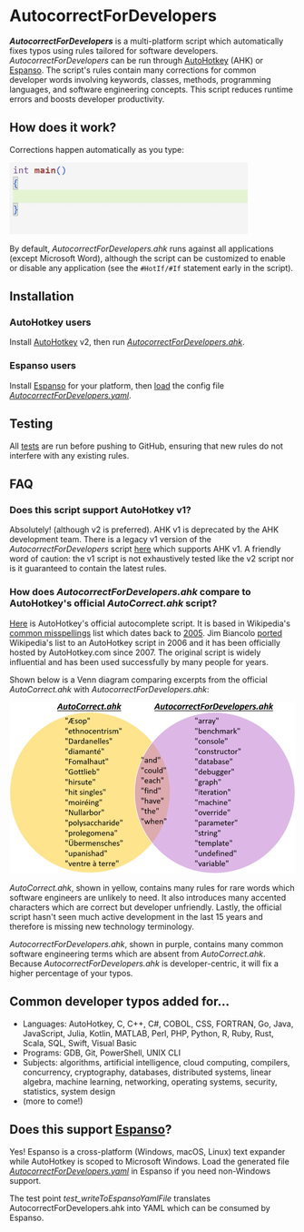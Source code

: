 # AutocorrectForDevelopers
**_AutocorrectForDevelopers_** is a multi-platform script which automatically fixes typos using rules tailored for software developers. *AutocorrectForDevelopers* can be run through [AutoHotkey](https://www.autohotkey.com/) (AHK) or [Espanso](https://github.com/espanso/espanso). The script's rules contain many corrections for common developer words involving keywords, classes, methods, programming languages, and software engineering concepts. This script reduces runtime errors and boosts developer productivity.

## How does it work?
Corrections happen automatically as you type:

![Autocorrect](assets/cpp.gif)

By default, *AutocorrectForDevelopers.ahk* runs against all applications (except Microsoft Word), although the script can be customized to enable or disable any application (see the `#HotIf/#If` statement early in the script).

## Installation
### AutoHotkey users
Install [AutoHotkey](https://www.autohotkey.com/) v2, then run [*AutocorrectForDevelopers.ahk*](AutocorrectForDevelopers.ahk).

### Espanso users
Install [Espanso](https://espanso.org/) for your platform, then [load](https://espanso.org/docs/get-started/) the config file [*AutocorrectForDevelopers.yaml*](AutocorrectForDevelopers.yaml).

## Testing
All [tests](https://github.com/tnear/AutocorrectForDevelopers/tree/main/test) are run before pushing to GitHub, ensuring that new rules do not interfere with any existing rules.

## FAQ
### Does this script support AutoHotkey v1?
Absolutely! (although v2 is preferred). AHK v1 is deprecated by the AHK development team. There is a legacy v1 version of the *AutocorrectForDevelopers* script [here](assets/AutocorrectForDevelopersV1Legacy.ahk) which supports AHK v1. A friendly word of caution: the v1 script is not exhaustively tested like the v2 script nor is it guaranteed to contain the latest rules.

### How does *AutocorrectForDevelopers.ahk* compare to AutoHotkey's official *AutoCorrect.ahk* script?
[Here](https://www.autohotkey.com/download/AutoCorrect.ahk) is AutoHotkey's official autocomplete script. It is based in Wikipedia's [common misspellings](https://en.wikipedia.org/wiki/Wikipedia:Lists_of_common_misspellings/For_machines) list which dates back to [2005](https://en.wikipedia.org/w/index.php?title=Wikipedia:Lists_of_common_misspellings/For_machines&oldid=11834258). Jim Biancolo [ported](https://www.biancolo.com/blog/autocorrect/) Wikipedia's list to an AutoHotkey script in 2006 and it has been officially hosted by AutoHotkey.com since 2007. The original script is widely influential and has been used successfully by many people for years.

Shown below is a Venn diagram comparing excerpts from the official *AutoCorrect.ahk* with *AutocorrectForDevelopers.ahk*:

![Venn diagram](assets/VennDiagram.png)

*AutoCorrect.ahk*, shown in yellow, contains many rules for rare words which software engineers are unlikely to need. It also introduces many accented characters which are correct but developer unfriendly. Lastly, the official script hasn't seen much active development in the last 15 years and therefore is missing new technology terminology.

*AutocorrectForDevelopers.ahk*, shown in purple, contains many common software engineering terms which are absent from *AutoCorrect.ahk*. Because *AutocorrectForDevelopers.ahk* is developer-centric, it will fix a higher percentage of your typos.

## Common developer typos added for...
- Languages: AutoHotkey, C, C++, C#, COBOL, CSS, FORTRAN, Go, Java, JavaScript, Julia, Kotlin, MATLAB, Perl, PHP, Python, R, Ruby, Rust, Scala, SQL, Swift, Visual Basic
- Programs: GDB, Git, PowerShell, UNIX CLI
- Subjects: algorithms, artificial intelligence, cloud computing, compilers, concurrency, cryptography, databases, distributed systems, linear algebra, machine learning, networking, operating systems, security, statistics, system design
- (more to come!)

## Does this support [Espanso](https://github.com/espanso/espanso)?
Yes! Espanso is a cross-platform (Windows, macOS, Linux) text expander while AutoHotkey is scoped to Microsoft Windows. Load the generated file [*AutocorrectForDevelopers.yaml*](AutocorrectForDevelopers.yaml) in Espanso if you need non-Windows support.

The test point *test_writeToEspansoYamlFile* translates AutocorrectForDevelopers.ahk into YAML which can be consumed by Espanso.

